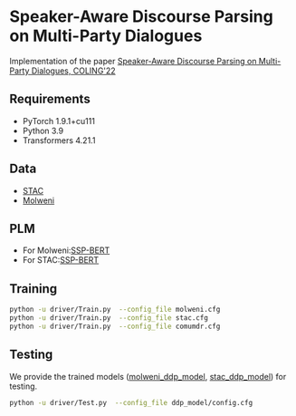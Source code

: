 # Speaker-Aware Discourse Parsing on Multi-Party Dialogues

Implementation of the paper [Speaker-Aware Discourse Parsing on Multi-Party Dialogues,  COLING'22](https://aclanthology.org/2022.coling-1.477.pdf)

## Requirements
- PyTorch 1.9.1+cu111
- Python 3.9
- Transformers 4.21.1

## Data
- [STAC](https://www.irit.fr/STAC/corpus.html)
- [Molweni](https://github.com/HIT-SCIR/Molweni)

## PLM
- For Molweni:[SSP-BERT](https://drive.google.com/file/d/1NKojZxGXfIBKULuCrBHDwW1pBXVxG3iS/view?usp=sharing)
- For STAC:[SSP-BERT](https://drive.google.com/file/d/1aXo2N1ENHlfYOwsl-T6PZ-u8xr5kFsJm/view?usp=sharing)

## Training 
```bash
python -u driver/Train.py  --config_file molweni.cfg
python -u driver/Train.py  --config_file stac.cfg
python -u driver/Train.py  --config_file comumdr.cfg
```

## Testing 

We provide the trained models ([molweni_ddp_model](https://drive.google.com/file/d/12bRHaZogtoExzvXeMElqO-ag-bIfddGh/view?usp=sharing), [stac_ddp_model](https://drive.google.com/file/d/17GALf2EdDhnJaXinhMYUYqlPaDSRkPtj/view?usp=sharing)) for testing.
```bash
python -u driver/Test.py  --config_file ddp_model/config.cfg
```

